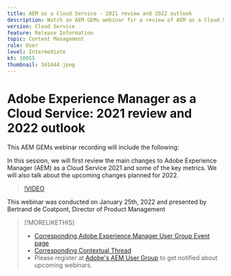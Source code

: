 ```yaml
---
title: AEM as a Cloud Service - 2021 review and 2022 outlook
description: Watch an AEM GEMs webinar fir a review of AEM as a Cloud Service in 2021. Also get an overview for what's in store for 2022.
version: Cloud Service
feature: Release Information
topic: Content Management
role: User
level: Intermediate
kt: 10055
thumbnail: 341444.jpeg
---
```


# Adobe Experience Manager as a Cloud Service: 2021 review and 2022 outlook

This AEM GEMs webinar recording will include the following:

In this session, we will first review the main changes to Adobe Experience Manager (AEM) as a Cloud Service 2021 and some of the key metrics. We will also talk about the upcoming changes planned for 2022.

>[!VIDEO](https://video.tv.adobe.com/v/341444/?quality=12&learn=on)

This webinar was conducted on January 25th, 2022 and presented by Bertrand de Coatpont, Director of Product Management

>[!MORELIKETHIS]
>
>* [Corresponding Adobe Experience Manager User Group Event page](https://aem-augs.adobe.com/events/details/adobe-experience-manager-aem-learning-chapter-presents-aem-gems-adobe-experience-manager-as-a-cloud-service-2021-review-and-2022-outlook/)
>* [Corresponding Contextual Thread](https://adobe.ly/3rqbSOz)
>* Please register at [Adobe's AEM User Group](https://aem-augs.adobe.com/) to get notified about upcoming webinars.
